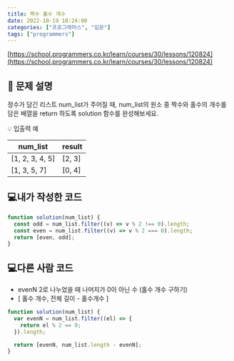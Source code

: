 ```yaml
---
title: 짝수 홀수 개수
date: 2022-10-19 18:24:00
categories: ["프로그래머스", "입문"]
tags: ["programmers"]
---
```


[https://school.programmers.co.kr/learn/courses/30/lessons/120824](https://school.programmers.co.kr/learn/courses/30/lessons/120824)

## 📔 문제 설명

정수가 담긴 리스트 num_list가 주어질 때, num_list의 원소 중 짝수와 홀수의 개수를 담은 배열을 return 하도록 solution 함수를 완성해보세요.

💡 입출력 예

| num_list        | result |
| --------------- | ------ |
| [1, 2, 3, 4, 5] | [2, 3] |
| [1, 3, 5, 7]    | [0, 4] |

## 💻내가 작성한 코드

```js
function solution(num_list) {
  const odd = num_list.filter((v) => v % 2 !== 0).length;
  const even = num_list.filter((v) => v % 2 === 0).length;
  return [even, odd];
}
```

## 💻다른 사람 코드

- evenN 2로 나누었을 때 나머지가 0이 아닌 수 (홀수 개수 구하기)
- [ 홀수 개수, 전체 길이 - 홀수개수 ]

```js
function solution(num_list) {
  var evenN = num_list.filter((el) => {
    return el % 2 == 0;
  }).length;

  return [evenN, num_list.length - evenN];
}
```
